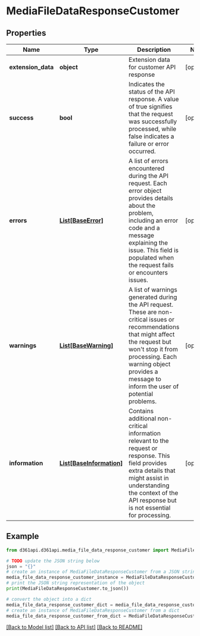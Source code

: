 # MediaFileDataResponseCustomer


## Properties

Name | Type | Description | Notes
------------ | ------------- | ------------- | -------------
**extension_data** | **object** | Extension data for customer API response | [optional] 
**success** | **bool** | Indicates the status of the API response. A value of true signifies that the request was successfully processed, while false indicates a failure or error occurred. | [optional] 
**errors** | [**List[BaseError]**](BaseError.md) | A list of errors encountered during the API request. Each error object provides details about the problem, including an error code and a message explaining the issue. This field is populated when the request fails or encounters issues. | [optional] 
**warnings** | [**List[BaseWarning]**](BaseWarning.md) | A list of warnings generated during the API request. These are non-critical issues or recommendations that might affect the request but won&#39;t stop it from processing. Each warning object provides a message to inform the user of potential problems. | [optional] 
**information** | [**List[BaseInformation]**](BaseInformation.md) | Contains additional non-critical information relevant to the request or response. This field provides extra details that might assist in understanding the context of the API response but is not essential for processing. | [optional] 

## Example

```python
from d361api.d361api.media_file_data_response_customer import MediaFileDataResponseCustomer

# TODO update the JSON string below
json = "{}"
# create an instance of MediaFileDataResponseCustomer from a JSON string
media_file_data_response_customer_instance = MediaFileDataResponseCustomer.from_json(json)
# print the JSON string representation of the object
print(MediaFileDataResponseCustomer.to_json())

# convert the object into a dict
media_file_data_response_customer_dict = media_file_data_response_customer_instance.to_dict()
# create an instance of MediaFileDataResponseCustomer from a dict
media_file_data_response_customer_from_dict = MediaFileDataResponseCustomer.from_dict(media_file_data_response_customer_dict)
```
[[Back to Model list]](../README.md#documentation-for-models) [[Back to API list]](../README.md#documentation-for-api-endpoints) [[Back to README]](../README.md)


